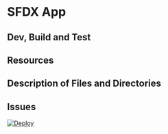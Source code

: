 # SFDX  App

## Dev, Build and Test


## Resources


## Description of Files and Directories


## Issues


[![Deploy](https://deploy-to-sfdx.com/dist/assets/images/DeployToSFDX.svg)](https://deploy-to-sfdx.com)
